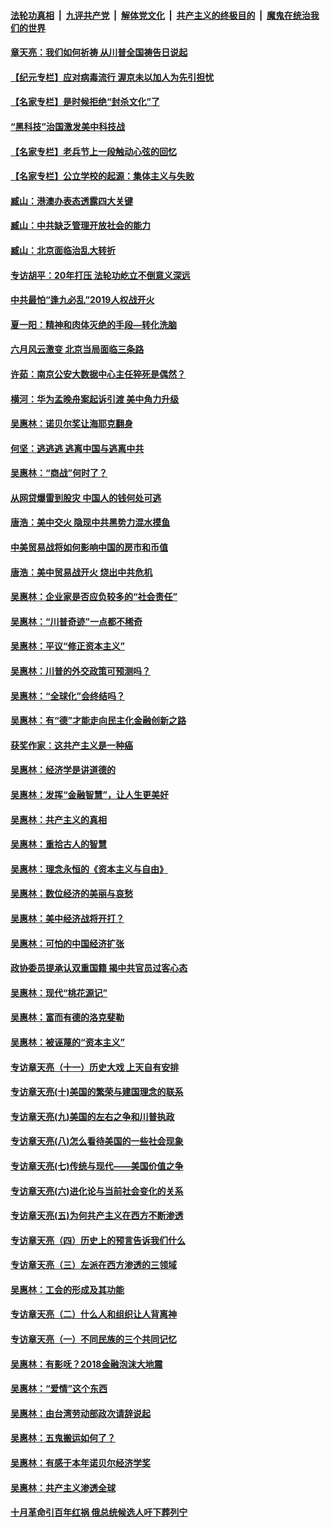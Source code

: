 

####  [法轮功真相](../../../../basic/blob/master/README.md?t=06212102) &nbsp;|&nbsp; [九评共产党](../../../../9ping.md/blob/master/README.md?t=06212102) &nbsp;|&nbsp; [解体党文化](../../../../jtdwh.md/blob/master/README.md?t=06212102)  &nbsp;|&nbsp; [共产主义的终极目的](../../../../gczydzjmd.md/blob/master/README.md?t=06212102) &nbsp;|&nbsp; [魔鬼在统治我们的世界](../../../../mgztzwmdsj.md/blob/master/README.md?t=06212102) 

#### [章天亮：我们如何祈祷 从川普全国祷告日说起](../pages/nsc423/n11944627.md?t=06212102) 

#### [【纪元专栏】应对病毒流行 渥京未以加人为先引担忧](../pages/nsc423/n11875714.md?t=06212102) 

#### [【名家专栏】是时候拒绝“封杀文化”了](../pages/nsc423/n11814093.md?t=06212102) 

#### [“黑科技”治国激发美中科技战](../pages/nsc423/n11638056.md?t=06212102) 

#### [【名家专栏】老兵节上一段触动心弦的回忆](../pages/nsc423/n11646016.md?t=06212102) 

#### [【名家专栏】公立学校的起源：集体主义与失败](../pages/nsc423/n11601833.md?t=06212102) 

#### [臧山：港澳办表态透露四大关键](../pages/nsc423/n11421628.md?t=06212102) 

#### [臧山：中共缺乏管理开放社会的能力](../pages/nsc423/n11407457.md?t=06212102) 

#### [臧山：北京面临治乱大转折](../pages/nsc423/n11406895.md?t=06212102) 

#### [专访胡平：20年打压 法轮功屹立不倒意义深远](../pages/nsc423/n11398800.md?t=06212102) 

#### [中共最怕“逢九必乱”2019人权战开火](../pages/nsc423/n11385248.md?t=06212102) 

#### [夏一阳：精神和肉体灭绝的手段—转化洗脑](../pages/nsc423/n11368250.md?t=06212102) 

#### [六月风云激变 北京当局面临三条路](../pages/nsc423/n11313668.md?t=06212102) 

#### [许茹：南京公安大数据中心主任猝死是偶然？](../pages/nsc423/n11064744.md?t=06212102) 

#### [横河：华为孟晚舟案起诉引渡 美中角力升级](../pages/nsc423/n11027230.md?t=06212102) 

#### [吴惠林：诺贝尔奖让海耶克翻身](../pages/nsc423/n10890049.md?t=06212102) 

#### [何坚：逃逃逃 逃离中国与逃离中共](../pages/nsc423/n10592891.md?t=06212102) 

#### [吴惠林：“商战”何时了？](../pages/nsc423/n10573558.md?t=06212102) 

#### [从网贷爆雷到股灾 中国人的钱何处可逃](../pages/nsc423/n10572800.md?t=06212102) 

#### [唐浩：美中交火 隐现中共黑势力混水摸鱼](../pages/nsc423/n10544040.md?t=06212102) 

#### [中美贸易战将如何影响中国的房市和币值](../pages/nsc423/n10543697.md?t=06212102) 

#### [唐浩：美中贸易战开火 烧出中共危机](../pages/nsc423/n10540126.md?t=06212102) 

#### [吴惠林：企业家是否应负较多的“社会责任”](../pages/nsc423/n10535022.md?t=06212102) 

#### [吴惠林：“川普奇迹”一点都不稀奇](../pages/nsc423/n10512808.md?t=06212102) 

#### [吴惠林：平议“修正资本主义”](../pages/nsc423/n10495724.md?t=06212102) 

#### [吴惠林：川普的外交政策可预测吗？](../pages/nsc423/n10462387.md?t=06212102) 

#### [吴惠林：“全球化”会终结吗？](../pages/nsc423/n10452838.md?t=06212102) 

#### [吴惠林：有“德”才能走向民主化金融创新之路](../pages/nsc423/n10432292.md?t=06212102) 

#### [获奖作家：这共产主义是一种癌](../pages/nsc423/n10431541.md?t=06212102) 

#### [吴惠林：经济学是讲道德的](../pages/nsc423/n10398014.md?t=06212102) 

#### [吴惠林：发挥“金融智慧”，让人生更美好](../pages/nsc423/n10375019.md?t=06212102) 

#### [吴惠林：共产主义的真相](../pages/nsc423/n10351394.md?t=06212102) 

#### [吴惠林：重拾古人的智慧](../pages/nsc423/n10337691.md?t=06212102) 

#### [吴惠林：理念永恒的《资本主义与自由》](../pages/nsc423/n10316274.md?t=06212102) 

#### [吴惠林：数位经济的美丽与哀愁](../pages/nsc423/n10292946.md?t=06212102) 

#### [吴惠林：美中经济战将开打？](../pages/nsc423/n10258825.md?t=06212102) 

#### [吴惠林：可怕的中国经济扩张](../pages/nsc423/n10219147.md?t=06212102) 

#### [政协委员提承认双重国籍 揭中共官员过客心态](../pages/nsc423/n10208809.md?t=06212102) 

#### [吴惠林：现代“桃花源记”](../pages/nsc423/n10185234.md?t=06212102) 

#### [吴惠林：富而有德的洛克斐勒](../pages/nsc423/n10142264.md?t=06212102) 

#### [吴惠林：被诬蔑的“资本主义”](../pages/nsc423/n10124816.md?t=06212102) 

#### [专访章天亮（十一）历史大戏 上天自有安排](../pages/nsc423/n10094905.md?t=06212102) 

#### [专访章天亮(十)美国的繁荣与建国理念的联系](../pages/nsc423/n10094899.md?t=06212102) 

#### [专访章天亮(九)美国的左右之争和川普执政](../pages/nsc423/n10094889.md?t=06212102) 

#### [专访章天亮(八)怎么看待美国的一些社会现象](../pages/nsc423/n10094857.md?t=06212102) 

#### [专访章天亮(七)传统与现代——美国价值之争](../pages/nsc423/n10093140.md?t=06212102) 

#### [专访章天亮(六)进化论与当前社会变化的关系](../pages/nsc423/n10092036.md?t=06212102) 

#### [专访章天亮(五)为何共产主义在西方不断渗透](../pages/nsc423/n10083620.md?t=06212102) 

#### [专访章天亮（四）历史上的预言告诉我们什么](../pages/nsc423/n10083606.md?t=06212102) 

#### [专访章天亮（三）左派在西方渗透的三领域](../pages/nsc423/n10081115.md?t=06212102) 

#### [吴惠林：工会的形成及其功能](../pages/nsc423/n10080633.md?t=06212102) 

#### [专访章天亮（二）什么人和组织让人背离神](../pages/nsc423/n10076637.md?t=06212102) 

#### [专访章天亮（一）不同民族的三个共同记忆](../pages/nsc423/n10074188.md?t=06212102) 

#### [吴惠林：有影呒？2018金融泡沫大地震](../pages/nsc423/n10040534.md?t=06212102) 

#### [吴惠林：“爱情”这个东西](../pages/nsc423/n10019423.md?t=06212102) 

#### [吴惠林：由台湾劳动部政次请辞说起](../pages/nsc423/n9979679.md?t=06212102) 

#### [吴惠林：五鬼搬运如何了？](../pages/nsc423/n9925338.md?t=06212102) 

#### [吴惠林：有感于本年诺贝尔经济学奖](../pages/nsc423/n9871883.md?t=06212102) 

#### [吴惠林：共产主义渗透全球](../pages/nsc423/n9812748.md?t=06212102) 

#### [十月革命引百年红祸 俄总统候选人吁下葬列宁](../pages/nsc423/n9810182.md?t=06212102) 

